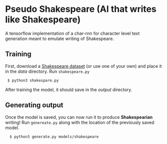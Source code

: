 # Pseudo Shakespeare (AI that writes like Shakespeare)
A tensorflow implementation of a char-rnn for character level text generation meant to emulate writing of Shakespeare.

## Training
First, download a [Shakespeare dataset](https://raw.githubusercontent.com/nishgowda/ai_shakespeare/master/data/shakespeare.txt) (or use one of your own) and place it in the *data* directory.
Run ``shakespeare.py``
```
 $ python3 shakespare.py
```

After training the model, it should save in the *output* directory.

## Generating output
Once the model is saved, you can now run it to produce **Shakespearian** writing!
Run ``genereate.py`` along with the location of the previously saved model.
```
  $ python3 generate.py models/shakespeare
```

 

